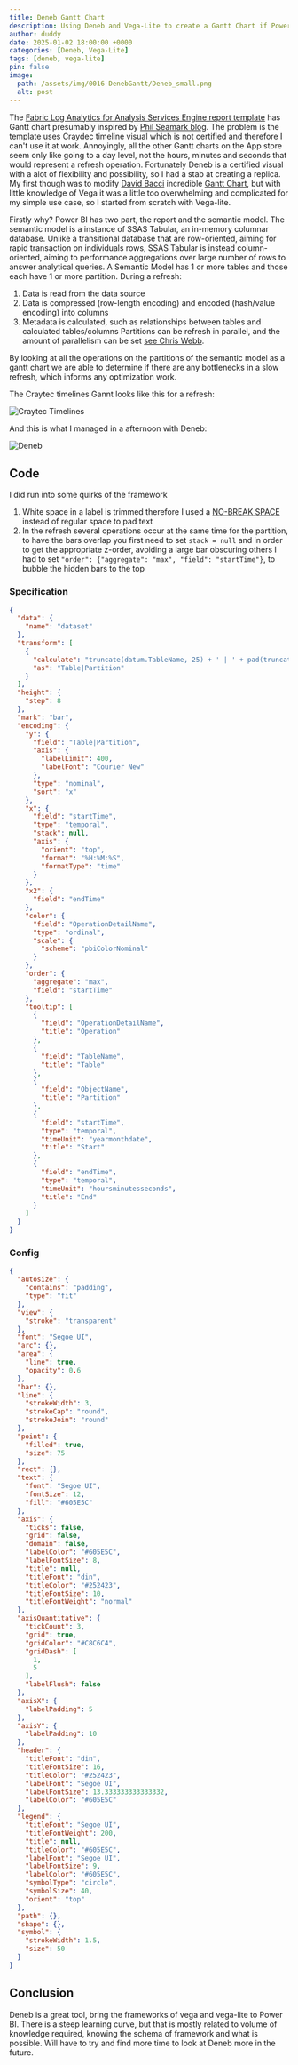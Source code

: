 ```yaml
---
title: Deneb Gantt Chart
description: Using Deneb and Vega-Lite to create a Gantt Chart if Power BI
author: duddy
date: 2025-01-02 18:00:00 +0000
categories: [Deneb, Vega-Lite]
tags: [deneb, vega-lite]
pin: false
image:
  path: /assets/img/0016-DenebGantt/Deneb_small.png
  alt: post
---
```

 
The [Fabric Log Analytics for Analysis Services Engine report template](https://github.com/microsoft/PowerBI-LogAnalytics-Template-Reports/blob/main/FabricASEngineAnalytics/README.md) has Gantt chart presumably inspired by [Phil Seamark blog](https://dax.tips/2021/02/15/visualise-your-power-bi-refresh/). The problem is the template uses Craydec timeline visual which is not certified and therefore I can't use it at work. Annoyingly, all the other Gantt charts on the App store seem only like going to a day level, not the hours, minutes and seconds that would represent a refresh operation. Fortunately Deneb is a certified visual with a alot of flexibility and possibility, so I had a stab at creating a replica. My first though was to modify [David Bacci](https://github.com/PBI-David) incredible [Gantt Chart](https://github.com/PBI-David/Deneb-Showcase/tree/main/Gantt%20Chart), but with little knowledge of Vega it was a little too overwhelming and complicated for my simple use case, so I started from scratch with Vega-lite.

Firstly why? Power BI has two part, the report and the semantic model. The semantic model is a instance of SSAS Tabular, an in-memory columnar database. Unlike a transitional database that are row-oriented, aiming for rapid transaction on individuals rows, SSAS Tabular is instead column-oriented, aiming to performance aggregations over large number of rows to answer analytical queries. A Semantic Model has 1 or more tables and those each have 1 or more partition. During a refresh: 
1. Data is read from the data source
2. Data is compressed (row-length encoding) and encoded (hash/value encoding) into columns
3. Metadata is calculated, such as relationships between tables and calculated tables/columns
Partitions can be refresh in parallel, and the amount of parallelism can be set [see Chris Webb](https://blog.crossjoin.co.uk/2022/10/31/speed-up-power-bi-dataset-refresh-performance-in-premium-or-ppu-by-changing-the-parallel-loading-of-tables-setting/).

By looking at all the operations on the partitions of the semantic model as a gantt chart we are able to determine if there are any bottlenecks in a slow refresh, which informs any optimization work.

The Craytec timelines Gannt looks like this for a refresh:

![Craytec Timelines](/assets/img/0016-DenebGantt/Craytec.png)

And this is what I managed in a afternoon with Deneb:

![Deneb](/assets/img/0016-DenebGantt/Deneb.png)

## Code

I did run into some quirks of the framework
1.  White space in a label is trimmed therefore I used a [NO-BREAK SPACE](https://unicode-explorer.com/c/00A0) instead of regular space to pad text
2.  In the refresh several operations occur at the same time for the partition, to have the bars overlap you first need to set `stack = null` and in order to get the appropriate z-order, avoiding a large bar obscuring others I had to set `"order": {"aggregate": "max", "field": "startTime"}`, to bubble the hidden bars to the top

### Specification

```json
{
  "data": {
    "name": "dataset"
  },
  "transform": [
    {
      "calculate": "truncate(datum.TableName, 25) + ' | ' + pad(truncate(datum.ObjectName, 25), 25, ' ', 'left') ",
      "as": "Table|Partition"
    }
  ],
  "height": {
    "step": 8
  },
  "mark": "bar",
  "encoding": {
    "y": {
      "field": "Table|Partition",
      "axis": {
        "labelLimit": 400,
        "labelFont": "Courier New"
      },
      "type": "nominal",
      "sort": "x"
    },
    "x": {
      "field": "startTime",
      "type": "temporal",
      "stack": null,
      "axis": {
        "orient": "top",
        "format": "%H:%M:%S",
        "formatType": "time"
      }
    },
    "x2": {
      "field": "endTime"
    },
    "color": {
      "field": "OperationDetailName",
      "type": "ordinal",
      "scale": {
        "scheme": "pbiColorNominal"
      }
    },
    "order": {
      "aggregate": "max",
      "field": "startTime"
    },
    "tooltip": [
      {
        "field": "OperationDetailName",
        "title": "Operation"
      },
      {
        "field": "TableName",
        "title": "Table"
      },
      {
        "field": "ObjectName",
        "title": "Partition"
      },
      {
        "field": "startTime",
        "type": "temporal",
        "timeUnit": "yearmonthdate",
        "title": "Start"
      },
      {
        "field": "endTime",
        "type": "temporal",
        "timeUnit": "hoursminutesseconds",
        "title": "End"
      }
    ]
  }
}
```

### Config

```json
{
  "autosize": {
    "contains": "padding",
    "type": "fit"
  },
  "view": {
    "stroke": "transparent"
  },
  "font": "Segoe UI",
  "arc": {},
  "area": {
    "line": true,
    "opacity": 0.6
  },
  "bar": {},
  "line": {
    "strokeWidth": 3,
    "strokeCap": "round",
    "strokeJoin": "round"
  },
  "point": {
    "filled": true,
    "size": 75
  },
  "rect": {},
  "text": {
    "font": "Segoe UI",
    "fontSize": 12,
    "fill": "#605E5C"
  },
  "axis": {
    "ticks": false,
    "grid": false,
    "domain": false,
    "labelColor": "#605E5C",
    "labelFontSize": 8,
    "title": null,
    "titleFont": "din",
    "titleColor": "#252423",
    "titleFontSize": 10,
    "titleFontWeight": "normal"
  },
  "axisQuantitative": {
    "tickCount": 3,
    "grid": true,
    "gridColor": "#C8C6C4",
    "gridDash": [
      1,
      5
    ],
    "labelFlush": false
  },
  "axisX": {
    "labelPadding": 5
  },
  "axisY": {
    "labelPadding": 10
  },
  "header": {
    "titleFont": "din",
    "titleFontSize": 16,
    "titleColor": "#252423",
    "labelFont": "Segoe UI",
    "labelFontSize": 13.333333333333332,
    "labelColor": "#605E5C"
  },
  "legend": {
    "titleFont": "Segoe UI",
    "titleFontWeight": 200,
    "title": null,
    "titleColor": "#605E5C",
    "labelFont": "Segoe UI",
    "labelFontSize": 9,
    "labelColor": "#605E5C",
    "symbolType": "circle",
    "symbolSize": 40,
    "orient": "top"
  },
  "path": {},
  "shape": {},
  "symbol": {
    "strokeWidth": 1.5,
    "size": 50
  }
}
```

## Conclusion

Deneb is a great tool, bring the frameworks of vega and vega-lite to Power BI. There is a steep learning curve, but that is mostly related to volume of knowledge required, knowing the schema of framework and what is possible. Will have to try and find more time to look at Deneb more in the future.